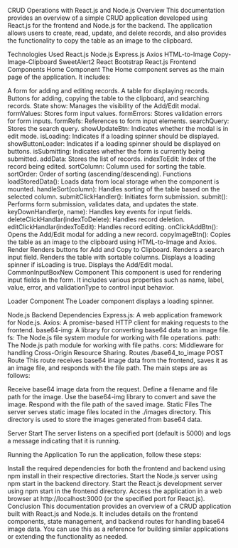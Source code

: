 
CRUD Operations with React.js and Node.js
Overview
This documentation provides an overview of a simple CRUD application developed using React.js for the frontend and Node.js for the backend. The application allows users to create, read, update, and delete records, and also provides the functionality to copy the table as an image to the clipboard.

Technologies Used
React.js
Node.js
Express.js
Axios
HTML-to-Image
Copy-Image-Clipboard
SweetAlert2
React Bootstrap
React.js Frontend
Components
Home Component
The Home component serves as the main page of the application. It includes:

A form for adding and editing records.
A table for displaying records.
Buttons for adding, copying the table to the clipboard, and searching records.
State
show: Manages the visibility of the Add/Edit modal.
formValues: Stores form input values.
formErrors: Stores validation errors for form inputs.
formRefs: References to form input elements.
searchQuery: Stores the search query.
showUpdateBtn: Indicates whether the modal is in edit mode.
isLoading: Indicates if a loading spinner should be displayed.
showButtonLoader: Indicates if a loading spinner should be displayed on buttons.
isSubmitting: Indicates whether the form is currently being submitted.
addData: Stores the list of records.
indexToEdit: Index of the record being edited.
sortColumn: Column used for sorting the table.
sortOrder: Order of sorting (ascending/descending).
Functions
loadStoredData(): Loads data from local storage when the component is mounted.
handleSort(column): Handles sorting of the table based on the selected column.
submitClickHandler(): Initiates form submission.
submit(): Performs form submission, validates data, and updates the state.
keyDownHandler(e, name): Handles key events for input fields.
deleteClickHandlar(indexToDelete): Handles record deletion.
editClickHandlar(indexToEdit): Handles record editing.
onClickAddBtn(): Opens the Add/Edit modal for adding a new record.
copyImageBtn(): Copies the table as an image to the clipboard using HTML-to-Image and Axios.
Render
Renders buttons for Add and Copy to Clipboard.
Renders a search input field.
Renders the table with sortable columns.
Displays a loading spinner if isLoading is true.
Displays the Add/Edit modal.
CommonInputBoxNew Component
This component is used for rendering input fields in the form. It includes various properties such as name, label, value, error, and validationType to control input behavior.

Loader Component
The Loader component displays a loading spinner.

Node.js Backend
Dependencies
Express.js: A web application framework for Node.js.
Axios: A promise-based HTTP client for making requests to the frontend.
base64-img: A library for converting base64 data to an image file.
fs: The Node.js file system module for working with file operations.
path: The Node.js path module for working with file paths.
cors: Middleware for handling Cross-Origin Resource Sharing.
Routes
/base64_to_image POST Route
This route receives base64 image data from the frontend, saves it as an image file, and responds with the file path. The main steps are as follows:

Receive base64 image data from the request.
Define a filename and file path for the image.
Use the base64-img library to convert and save the image.
Respond with the file path of the saved image.
Static Files
The server serves static image files located in the ./images directory. This directory is used to store the images generated from base64 data.

Server Start
The server listens on a specified port (default is 5000) and logs a message indicating that it is running.

Running the Application
To run the application, follow these steps:

Install the required dependencies for both the frontend and backend using npm install in their respective directories.
Start the Node.js server using npm start in the backend directory.
Start the React.js development server using npm start in the frontend directory.
Access the application in a web browser at http://localhost:3000 (or the specified port for React.js).
Conclusion
This documentation provides an overview of a CRUD application built with React.js and Node.js. It includes details on the frontend components, state management, and backend routes for handling base64 image data. You can use this as a reference for building similar applications or extending the functionality as needed.